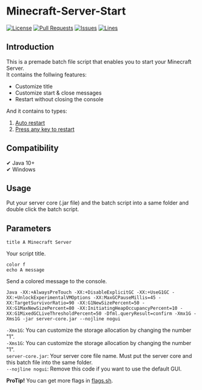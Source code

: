 # Minecraft-Server-Start
[![License](https://img.shields.io/badge/license-MIT-brightgreen?style=flat-square)](LICENSE) [![Pull Requests](https://img.shields.io/github/issues-pr-closed/katorlys/Minecraft-Server-Start?style=flat-square)](https://github.com/katorlys/Minecraft-Server-Start/pulls) [![Issues](https://img.shields.io/github/issues-closed/katorlys/Minecraft-Server-Start?style=flat-square)](https://github.com/katorlys/Minecraft-Server-Start/issues) [![Lines](https://img.shields.io/tokei/lines/github/katorlys/Minecraft-Server-Start?style=flat-square)](https://github.com/katorlys/Minecraft-Server-Start)

## Introduction
This is a premade batch file script that enables you to start your Minecraft Server.  
It contains the follwing features:
- Customize title
- Customize start & close messages
- Restart without closing the console

And it contains to types:
1. [Auto restart](Start-auto_restart.bat)
2. [Press any key to restart](Start-press_restart.bat)

## Compatibility
✔ Java 10+  
✔ Windows

## Usage
Put your server core (.jar file) and the batch script into a same folder and double click the batch script.

## Parameters
```batch
title A Minecraft Server
```
Your script title.  

```batch
color f
echo A message
```
Send a colored message to the console.  

```batch
Java -XX:+AlwaysPreTouch -XX:+DisableExplicitGC -XX:+UseG1GC -XX:+UnlockExperimentalVMOptions -XX:MaxGCPauseMillis=45 -XX:TargetSurvivorRatio=90 -XX:G1NewSizePercent=50 -XX:G1MaxNewSizePercent=80 -XX:InitiatingHeapOccupancyPercent=10 -XX:G1MixedGCLiveThresholdPercent=50 -Dfml.queryResult=confirm -Xmx1G -Xms1G -jar server-core.jar --nojline nogui
```
`-Xmx1G`: You can customize the storage allocation by changing the number "1".  
`-Xms1G`: You can customize the storage allocation by changing the number "1".  
`server-core.jar`: Your server core file name. Must put the server core and this batch file into the same folder.  
`--nojline nogui`: Remove this code if you want to use the default GUI.

**ProTip!** You can get more flags in [flags.sh](https://flags.sh).
